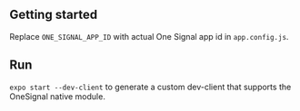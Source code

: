 ## Getting started

Replace `ONE_SIGNAL_APP_ID` with actual One Signal app id in `app.config.js`.

## Run
`expo start --dev-client` to generate a custom dev-client that supports the OneSignal native module.